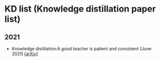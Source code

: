 # KD list (Knowledge distillation paper list)

## 2021
- Knowledge distillation:A good teacher is patient and consistent (June 2021) [[arXiv]](https://arxiv.org/pdf/2106.05237.pdf)
